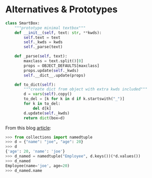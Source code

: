 # Alternatives & Prototypes

```python
class SmartBox:
    """prototype minimal textbox"""
    def __init__(self, text: str, **kwds):
        self.text = text
        self._kwds = kwds
        self._parse(text)

    def _parse(self, text):
        maxclass = text.split()[0]
        props = OBJECT_DEFAULTS[maxclass]
        props.update(self._kwds)
        self.__dict__.update(props)

    def to_dict(self):
        """create dict from object with extra kwds included"""
        d = vars(self).copy()
        to_del = [k for k in d if k.startswith("_")]
        for k in to_del:
            del d[k]
        d.update(self._kwds)
        return dict(box=d)
```

From this blog [article](https://codeyarns.com/tech/2017-02-27-how-to-convert-python-dict-to-class-object-with-fields.html):

```python
>>> from collections import namedtuple
>>> d = {"name": "joe", "age": 20}
>>> d
{'age': 20, 'name': 'joe'}
>>> d_named = namedtuple("Employee", d.keys())(*d.values())
>>> d_named
Employee(name='joe', age=20)
>>> d_named.name
```
